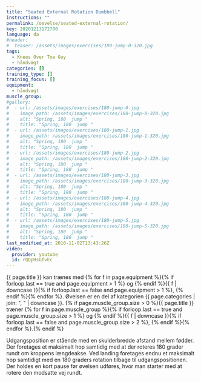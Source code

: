 ```yaml
---
title: "Seated External Rotation Dumbbell"
instructions: ""
permalink: /oevelse/seated-external-rotation/
key: 20201213172700
language: da
#header:
#  teaser: /assets/images/exercises/180-jump-0-320.jpg
tags:
  - Knees Over Toe Guy
  - håndvægt
categories: []
training_type: []
training_focus: []
equipment:
  - håndvægt
muscle_group:
#gallery:
#  - url: /assets/images/exercises/180-jump-0.jpg
#    image_path: /assets/images/exercises/180-jump-0-320.jpg
#    alt: "Spring, 180  jump "
#    title: "Spring, 180  jump "
#  - url: /assets/images/exercises/180-jump-1.jpg
#    image_path: /assets/images/exercises/180-jump-1-320.jpg
#    alt: "Spring, 180  jump "
#    title: "Spring, 180  jump "
#  - url: /assets/images/exercises/180-jump-2.jpg
#    image_path: /assets/images/exercises/180-jump-2-320.jpg
#    alt: "Spring, 180  jump "
#    title: "Spring, 180  jump "
#  - url: /assets/images/exercises/180-jump-3.jpg
#    image_path: /assets/images/exercises/180-jump-3-320.jpg
#    alt: "Spring, 180  jump "
#    title: "Spring, 180  jump "
#  - url: /assets/images/exercises/180-jump-4.jpg
#    image_path: /assets/images/exercises/180-jump-4-320.jpg
#    alt: "Spring, 180  jump "
#    title: "Spring, 180  jump "
#  - url: /assets/images/exercises/180-jump-5.jpg
#    image_path: /assets/images/exercises/180-jump-5-320.jpg
#    alt: "Spring, 180  jump "
#    title: "Spring, 180  jump "
last_modified_at: 2010-11-02T13:43:26Z
video:
  provider: youtube
  id: rQQpHsGfvEc
---
```

{{ page.title }} kan trænes med {% for f in page.equipment %}{% if forloop.last == true and page.equipment > 1 %} og {% endif %}{{ f | downcase  }}{% if forloop.last == false and page.equipment > 1 %}, {% endif %}{% endfor %}. Øvelsen er en del af kategorien {{ page.categories | join: ", " | downcase }}. {% if page.muscle_group.size > 0 %}{{ page.title }} træner {% for f in page.muscle_group %}{% if forloop.last == true and page.muscle_group.size > 1 %} og {% endif %}{{ f | downcase }}{% if forloop.last == false and page.muscle_group.size > 2 %}, {% endif %}{% endfor %}.{% endif %}

Udgangsposition er stående med en skulderbredde afstand mellem fødder. Der foretages et maksimalt hop samtidig med at der roteres 180 grader rundt om kroppens længdeakse. Ved landing foretages endnu et maksimalt hop samtidigt med en 180 graders rotation tilbage til udgangspositionen. Der holdes en kort pause før øvelsen udføres, hvor man starter med at rotere den modsatte vej rundt.
